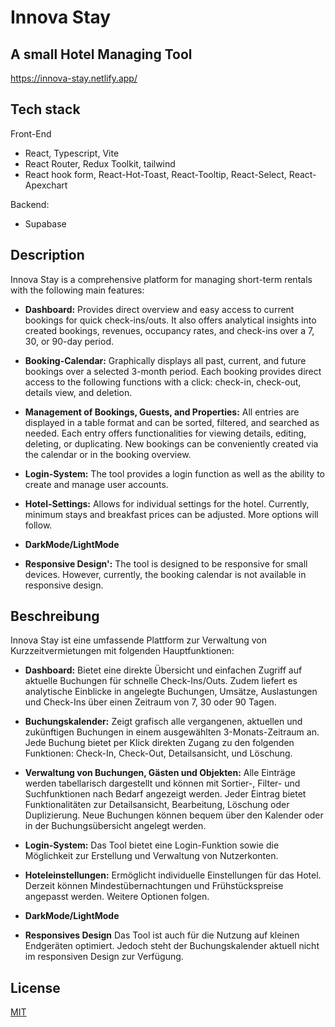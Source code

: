 # Innova Stay

## A small Hotel Managing Tool

https://innova-stay.netlify.app/

## Tech stack

Front-End

- React, Typescript, Vite
- React Router, Redux Toolkit, tailwind
- React hook form, React-Hot-Toast, React-Tooltip, React-Select, React-Apexchart

Backend:

- Supabase

## Description

Innova Stay is a comprehensive platform for managing short-term rentals with the following main features:

- **Dashboard:** Provides direct overview and easy access to current bookings for quick check-ins/outs. It also offers analytical insights into created bookings, revenues, occupancy rates, and check-ins over a 7, 30, or 90-day period.

- **Booking-Calendar:** Graphically displays all past, current, and future bookings over a selected 3-month period. Each booking provides direct access to the following functions with a click: check-in, check-out, details view, and deletion.

- **Management of Bookings, Guests, and Properties:** All entries are displayed in a table format and can be sorted, filtered, and searched as needed. Each entry offers functionalities for viewing details, editing, deleting, or duplicating. New bookings can be conveniently created via the calendar or in the booking overview.

- **Login-System:** The tool provides a login function as well as the ability to create and manage user accounts.

- **Hotel-Settings:** Allows for individual settings for the hotel. Currently, minimum stays and breakfast prices can be adjusted. More options will follow.

- **DarkMode/LightMode**

- **Responsive Design':** The tool is designed to be responsive for small devices. However, currently, the booking calendar is not available in responsive design.

## Beschreibung

Innova Stay ist eine umfassende Plattform zur Verwaltung von Kurzzeitvermietungen mit folgenden Hauptfunktionen:

- **Dashboard:** Bietet eine direkte Übersicht und einfachen Zugriff auf aktuelle Buchungen für schnelle Check-Ins/Outs. Zudem liefert es analytische Einblicke in angelegte Buchungen, Umsätze, Auslastungen und Check-Ins über einen Zeitraum von 7, 30 oder 90 Tagen.

- **Buchungskalender:** Zeigt grafisch alle vergangenen, aktuellen und zukünftigen Buchungen in einem ausgewählten 3-Monats-Zeitraum an. Jede Buchung bietet per Klick direkten Zugang zu den folgenden Funktionen: Check-In, Check-Out, Detailsansicht, und Löschung.

- **Verwaltung von Buchungen, Gästen und Objekten:** Alle Einträge werden tabellarisch dargestellt und können mit Sortier-, Filter- und Suchfunktionen nach Bedarf angezeigt werden. Jeder Eintrag bietet Funktionalitäten zur Detailsansicht, Bearbeitung, Löschung oder Duplizierung. Neue Buchungen können bequem über den Kalender oder in der Buchungsübersicht angelegt werden.

- **Login-System:** Das Tool bietet eine Login-Funktion sowie die Möglichkeit zur Erstellung und Verwaltung von Nutzerkonten.

- **Hoteleinstellungen:** Ermöglicht individuelle Einstellungen für das Hotel. Derzeit können Mindestübernachtungen und Frühstückspreise angepasst werden. Weitere Optionen folgen.

- **DarkMode/LightMode**

- **Responsives Design** Das Tool ist auch für die Nutzung auf kleinen Endgeräten optimiert. Jedoch steht der Buchungskalender aktuell nicht im responsiven Design zur Verfügung.

## License

[MIT](https://choosealicense.com/licenses/mit/)
